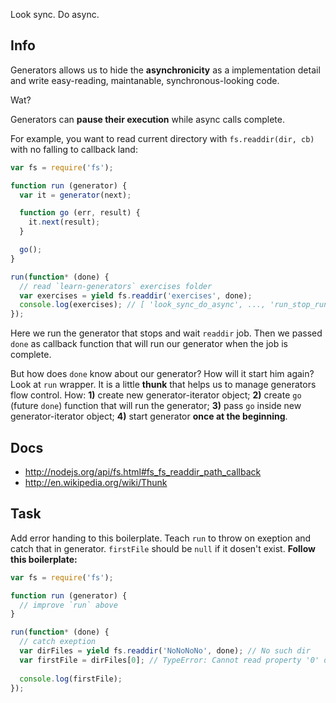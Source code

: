 Look sync. Do async.

## Info
Generators allows us to hide the **asynchronicity** as a implementation
detail and write easy-reading, maintanable, synchronous-looking code.

Wat?

Generators can **pause their execution** while async calls complete.

For example, you want to read current directory with `fs.readdir(dir, cb)`
with no falling to callback land:

```js
var fs = require('fs');

function run (generator) {
  var it = generator(next);

  function go (err, result) {
    it.next(result);
  }

  go();  
}

run(function* (done) {
  // read `learn-generators` exercises folder
  var exercises = yield fs.readdir('exercises', done);
  console.log(exercises); // [ 'look_sync_do_async', ..., 'run_stop_run' ]
});

```
Here we run the generator that stops and wait `readdir` job. Then we passed `done`
as callback function that will run our generator when the job is complete.

But how does `done` know about our generator? How will it start him again?
Look at `run` wrapper. It is a little **thunk** that helps us to manage generators
flow control. How:
**1)** create new generator-iterator object;
**2)** create `go` (future `done`) function that will run the generator;
**3)** pass `go` inside new generator-iterator object;
**4)** start generator **once at the beginning**.

## Docs
 - http://nodejs.org/api/fs.html#fs_fs_readdir_path_callback
 - http://en.wikipedia.org/wiki/Thunk
 
## Task
Add error handing to this boilerplate. Teach `run` to throw on exeption and
catch that in generator. `firstFile` should be `null` if it dosen't exist.
**Follow this boilerplate:**
```js
var fs = require('fs');

function run (generator) {
  // improve `run` above
}

run(function* (done) {
  // catch exeption
  var dirFiles = yield fs.readdir('NoNoNoNo', done); // No such dir
  var firstFile = dirFiles[0]; // TypeError: Cannot read property '0' of undefined
  
  console.log(firstFile);
});
```
